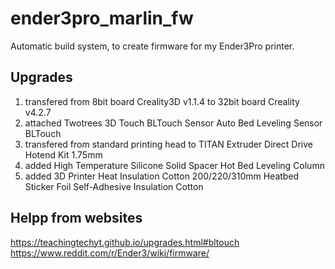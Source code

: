 # ender3pro_marlin_fw
Automatic build system, to create firmware for my Ender3Pro printer.

## Upgrades
1. transfered from 8bit board Creality3D v1.1.4 to 32bit board Creality v4.2.7
2. attached Twotrees 3D Touch BLTouch Sensor Auto Bed Leveling Sensor BLTouch
3. transfered from standard printing head to TITAN Extruder Direct Drive Hotend Kit 1.75mm 
4. added High Temperature Silicone Solid Spacer Hot Bed Leveling Column
5. added 3D Printer Heat Insulation Cotton 200/220/310mm Heatbed Sticker Foil Self-Adhesive Insulation Cotton


## Helpp from websites
https://teachingtechyt.github.io/upgrades.html#bltouch
https://www.reddit.com/r/Ender3/wiki/firmware/
